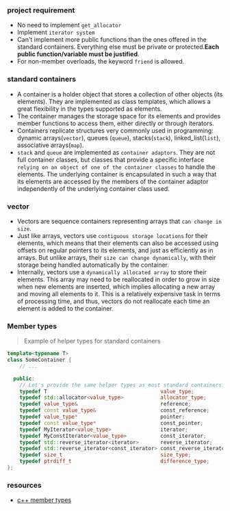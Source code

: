
### project requirement

- No need to implement `get_allocator`
- Implement `iterator system`
- Can't implement more public functions than the ones offered in the standard containers. Everything else must be private or protected.**Each public function/variable must be justified**.
- For non-member overloads, the keyword `friend` is allowed.

### standard containers

- A container is a holder object that stores a collection of other objects (its elements). They are implemented as class templates, which allows a great flexibility in the types supported as elements.
- The container manages the storage space for its elements and provides member functions to access them, either directly or through iterators.
- Containers replicate structures very commonly used in programming: dynamic arrays(`vector`), queues (`queue`), stacks(`stack`), linked_list(`list`), associative arrays(`map`).
- `stack` and `queue` are implemented as `container adaptors`. They are not full container classes, but classes that provide a specific interface `relying on an object of one of the container classes` to handle the elements. The underlying container is encapsulated in such a way that its elements are accessed by the members of the container adaptor independently of the underlying container class used.

### vector

- Vectors are sequence containers representing arrays that `can change in size`.
- Just like arrays, vectors use `contiguous storage locations` for their elements, which means that their elements can also be accessed using offsets on regular pointers to its elements, and just as efficiently as in arrays. But unlike arrays, their `size can change dynamically`, with their storage being handled automatically by the container.
- Internally, vectors use a `dynamically allocated array` to store their elements. This array may need to be reallocated in order to grow in size when new elements are inserted, which implies allocating a new array and moving all elements to it. This is a relatively expensive task in terms of processing time, and thus, vectors do not reallocate each time an element is added to the container.

### Member types

> Example of helper types for standard containers

```c++
template<typename T>
class SomeContainer {
    // ...

  public:
    // Let's provide the same helper types as most standard containers.
    typedef T                                     value_type;
    typedef std::allocator<value_type>            allocator_type;
    typedef value_type&                           reference;
    typedef const value_type&                     const_reference;
    typedef value_type*                           pointer;
    typedef const value_type*                     const_pointer;
    typedef MyIterator<value_type>                iterator;
    typedef MyConstIterator<value_type>           const_iterator;
    typedef std::reverse_iterator<iterator>       reverse_iterator;
    typedef std::reverse_iterator<const_iterator> const_reverse_iterator;
    typedef size_t                                size_type;
    typedef ptrdiff_t                             difference_type;
};
```

### resources

- [c++ member types](https://stackoverflow.com/questions/39844582/c-member-types)